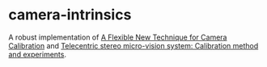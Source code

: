 # camera-intrinsics
A robust implementation of [A Flexible New Technique for Camera Calibration](https://www.microsoft.com/en-us/research/wp-content/uploads/2016/02/tr98-71.pdf) and [Telecentric stereo micro-vision system: Calibration method and experiments](https://www.sciencedirect.com/science/article/abs/pii/S0143816614000220).
